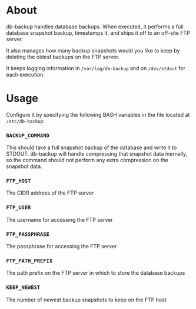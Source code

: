 About
=====

db-backup handles database backups. When executed, it performs a full
database snapshot backup, timestamps it, and ships it off to an off-site
FTP server.

It also manages how many backup snapshots would you like to keep by
deleting the oldest backups on the FTP server.

It keeps logging information in `/var/log/db-backup` and on `/dev/stdout`
for each execution.

Usage
=====
Configure it by specifying the following BASH variables in the file
located at `/etc/db-backup`:

### `BACKUP_COMMAND`
This should take a full snapshot backup of the database and write it
to STDOUT. db-backup will handle compressing that snapshot data
inernally, so the command should not perform any extra compression
on the snapshot data.

### `FTP_HOST`
The CIDR address of the FTP server

### `FTP_USER`
The username for accessing the FTP server

### `FTP_PASSPHRASE`
The passphrase for accessing the FTP server

### `FTP_PATH_PREFIX`
The path prefix on the FTP server in which to store the database backups

### `KEEP_NEWEST`
The number of newest backup snapshots to keep on the FTP host
